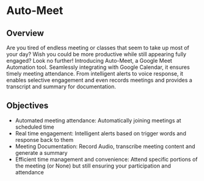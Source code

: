 # Auto-Meet

## Overview

Are you tired of endless meeting or classes that seem to take up most of your day? Wish you could be more productive while still appearing fully engaged? Look no further! Introducing Auto-Meet, a Google Meet Automation tool. Seamlessly integrating with Google Calendar, it ensures timely meeting attendance. From intelligent alerts to voice response, it enables selective engagement and even records meetings and provides a transcript and summary for documentation. 

## Objectives

- Automated meeting attendance: Automatically joining meetings at scheduled time
- Real time engagement: Intelligent alerts based on trigger words and response back to them
- Meeting Documentation: Record Audio, transcribe meeting content and generate a summary
- Efficient time management and convenience: Attend specific portions of the meeting (or None) but still ensuring your participation and attendance
